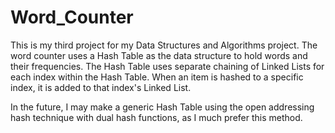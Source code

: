 # Word_Counter

This is my third project for my Data Structures and Algorithms project.
The word counter uses a Hash Table as the data structure to hold words
and their frequencies.
The Hash Table uses separate chaining of Linked Lists for each index within
the Hash Table.
When an item is hashed to a specific index, it is added to that index's
Linked List.

In the future, I may make a generic Hash Table using the open addressing
hash technique with dual hash functions, as I much prefer this method.
